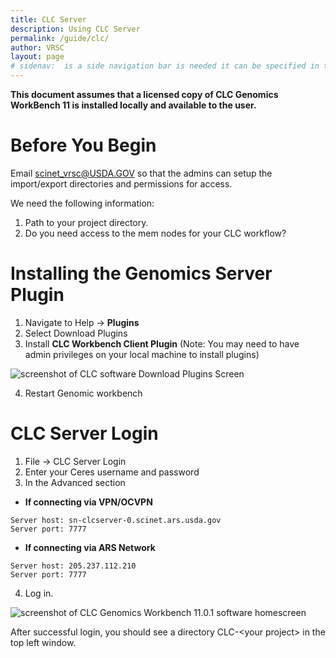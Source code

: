 ```yaml
---
title: CLC Server
description: Using CLC Server
permalink: /guide/clc/
author: VRSC
layout: page
# sidenav:  is a side navigation bar is needed it can be specified in the _data/navigation.yml file
---
```



**This document assumes that a licensed copy of CLC Genomics WorkBench 11 is installed locally and available to the user.**

# Before You Begin

Email [scinet_vrsc@USDA.GOV](mailto:scinet_vrsc@USDA.GOV?subject=CLC%20setup) so that the admins can setup the import/export directories and permissions for access.

We need the following information:
1.	Path to your project directory.
2.	Do you need access to the mem nodes for your CLC workflow?

# Installing the Genomics Server Plugin
1.	Navigate to Help -> **Plugins**
2.	Select Download Plugins
3.	Install **CLC Workbench Client Plugin** (Note: You may need to have admin privileges on your local machine to install plugins)

![screenshot of CLC software Download Plugins Screen](/scinet-site/assets/img/CLC1.png)

4.	Restart Genomic workbench

# CLC Server Login

1.	File -> CLC Server Login
2.	Enter your Ceres username and password
3.	In the Advanced section
  * **If connecting via VPN/OCVPN**
```
Server host: sn-clcserver-0.scinet.ars.usda.gov
Server port: 7777
```
  *	**If connecting via ARS Network**
```
Server host: 205.237.112.210
Server port: 7777
```
4.	Log in.

![screenshot of CLC Genomics Workbench 11.0.1 software homescreen](/scinet-site/assets/img/CLC2.png)

After successful login, you should see a directory CLC-\<your project> in the top left window.

